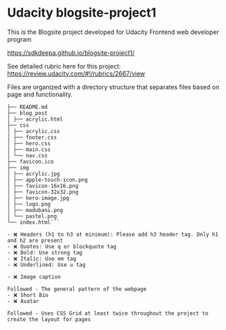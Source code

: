 
# Udacity blogsite-project1
This is the Blogsite project developed for Udacity Frontend web developer program

https://sdkdeepa.github.io/blogsite-project1/

See detailed rubric here for this project: https://review.udacity.com/#!/rubrics/2667/view

Files are organized with a directory structure that separates files based on page and functionality.
```
├── README.md
├── blog_post
│ ├── acrylic.html
├── css
│ ├── acrylic.css
│ ├── footer.css
│ ├── hero.css
│ ├── main.css
│ └── nav.css
├── favicon.ico
├── img
│ ├── acrylic.jpg
│ ├── apple-touch-icon.png
│ ├── favicon-16x16.png
│ ├── favicon-32x32.png
│ ├── hero-image.jpg
│ ├── logo.png
│ ├── madubani.png
│ └── pastel.png
└── index.html```

- ❌ Headers (h1 to h3 at minimum): Please add h3 header tag. Only h1 and h2 are present
- ❌ Quotes: Use q or blockquote tag
- ❌ Bold: Use strong tag
- ❌ Italic: Use em tag
- ❌ Underlined: Use u tag

- ❌ Image caption

Followed - The general pattern of the webpage
- ❌ Short Bio
- ❌ Avatar

Followed - Uses CSS Grid at least twice throughout the project to create the layout for pages
